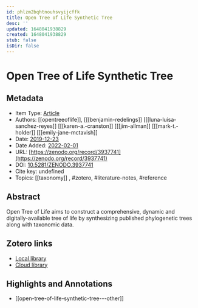 ```yaml
---
id: phlzm2bqhtnouhsvyijcffk
title: Open Tree of Life Synthetic Tree
desc: ''
updated: 1648041938829
created: 1648041938829
stub: false
isDir: false
---
```

# Open Tree of Life Synthetic Tree

## Metadata

* Item Type: [Article](article)
* Authors: [[opentreeoflife]], [[[benjamin-redelings]] [[[luna-luisa-sanchez-reyes]] [[[karen-a.-cranston]] [[[jim-allman]] [[[mark-t.-holder]] [[[emily-jane-mctavish]]
* Date: [2019-12-23](2019-12-23)
* Date Added: [2022-02-01](2022-02-01)
* URL: [https://zenodo.org/record/3937741](https://zenodo.org/record/3937741)
* DOI: [10.5281/ZENODO.3937741](https://doi.org/10.5281/ZENODO.3937741)
* Cite key: undefined
* Topics: [[taxonomy]]
, #zotero, #literature-notes, #reference

## Abstract

Open Tree of Life aims to construct a comprehensive, dynamic and digitally-available tree of life by synthesizing published phylogenetic trees along with taxonomic data.


##  Zotero links
* [Local library](zotero://select/items/3_UIVVJUSV)
* [Cloud library](http://zotero.org/groups/4613367/items/UIVVJUSV)

## Highlights and Annotations

- [[open-tree-of-life-synthetic-tree---other]]
